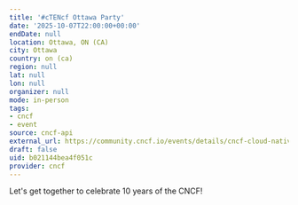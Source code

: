 ```yaml
---
title: '#cTENcf Ottawa Party'
date: '2025-10-07T22:00:00+00:00'
endDate: null
location: Ottawa, ON (CA)
city: Ottawa
country: on (ca)
region: null
lat: null
lon: null
organizer: null
mode: in-person
tags:
- cncf
- event
source: cncf-api
external_url: https://community.cncf.io/events/details/cncf-cloud-native-ottawa-presents-ctencf-ottawa-party/
draft: false
uid: b021144bea4f051c
provider: cncf
---
```

Let's get together to celebrate 10 years of the CNCF!

